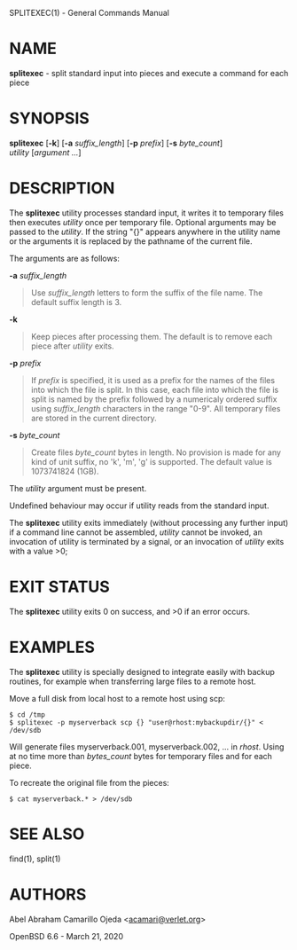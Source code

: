 SPLITEXEC(1) - General Commands Manual

# NAME

**splitexec** - split standard input into pieces and execute a command for each piece

# SYNOPSIS

**splitexec**
\[**-k**]
\[**-a**&nbsp;*suffix\_length*]
\[**-p**&nbsp;*prefix*]
\[**-s**&nbsp;*byte\_count*]
*utility*&nbsp;\[*argument&nbsp;...*]

# DESCRIPTION

The
**splitexec**
utility processes standard input, it writes it to temporary files then
executes
*utility*
once per temporary file.
Optional arguments may be passed to the
*utility*.
If the string
"{}"
appears anywhere in the utility name or the arguments it is replaced
by the pathname of the current file.

The arguments are as follows:

**-a** *suffix\_length*

> Use
> *suffix\_length*
> letters to form the suffix of the file name. The default suffix length is 3.

**-k**

> Keep pieces after processing them.
> The default is to remove each piece after
> *utility*
> exits.

**-p** *prefix*

> If
> *prefix*
> is specified, it is used as a prefix for the names of the files
> into which the file is split. In this case, each file into which the file
> is split is named by the prefix followed by a numericaly ordered suffix
> using
> *suffix\_length*
> characters in the range
> "0-9".
> All temporary files are stored in the current directory.

**-s** *byte\_count*

> Create files
> *byte\_count*
> bytes in length.
> No provision is made for any kind of unit
> suffix, no
> 'k',
> 'm',
> 'g'
> is supported.
> The default value is 1073741824 (1GB).

The
*utility*
argument must be present.

Undefined behaviour may occur if utility reads from the standard input.

The
**splitexec**
utility exits immediately (without processing any further input) if a command
line
cannot be assembled,
*utility*
cannot be invoked,
an invocation of utility is terminated by a signal, or
an invocation of
*utility*
exits with a value &gt;0;

# EXIT STATUS

The **splitexec** utility exits&#160;0 on success, and&#160;&gt;0 if an error occurs.

# EXAMPLES

The
**splitexec**
utility is specially designed to integrate easily with backup routines,
for example when transferring large files to a remote host.

Move a full disk from local host to a remote host using scp:

	$ cd /tmp
	$ splitexec -p myserverback scp {} "user@rhost:mybackupdir/{}" < /dev/sdb

Will generate files myserverback.001, myserverback.002, ... in
*rhost*.
Using at no time more than
*bytes\_count*
bytes for temporary files and for each piece.

To recreate the original file from the pieces:

	$ cat myserverback.* > /dev/sdb

# SEE ALSO

find(1),
split(1)

# AUTHORS

Abel Abraham Camarillo Ojeda &lt;[acamari@verlet.org](mailto:acamari@verlet.org)&gt;

OpenBSD 6.6 - March 21, 2020
